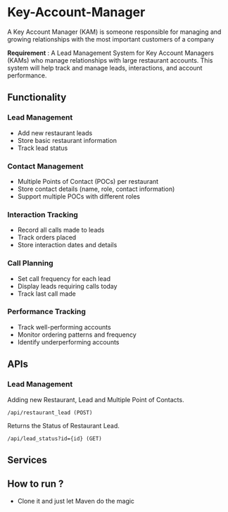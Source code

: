 # Key-Account-Manager

A Key Account Manager (KAM) is someone responsible for managing and growing relationships with the most important customers of a company

**Requirement** : A Lead Management System for Key Account Managers (KAMs) who manage relationships with large restaurant accounts. This system will help track and manage leads, interactions, and account performance.

## Functionality

### Lead Management
- Add new restaurant leads
- Store basic restaurant information
- Track lead status

### Contact Management
- Multiple Points of Contact (POCs) per restaurant
- Store contact details (name, role, contact information)
- Support multiple POCs with different roles

### Interaction Tracking
- Record all calls made to leads
- Track orders placed
- Store interaction dates and details

### Call Planning
- Set call frequency for each lead
- Display leads requiring calls today
- Track last call made

### Performance Tracking
- Track well-performing accounts
- Monitor ordering patterns and frequency
- Identify underperforming accounts

## APIs

### Lead Management

Adding new Restaurant, Lead and Multiple Point of Contacts.
```
/api/restaurant_lead (POST) 
```
Returns the Status of Restaurant Lead.
```
/api/lead_status?id={id} (GET)
```

## Services


## How to run ?

- Clone it and just let Maven do the magic




